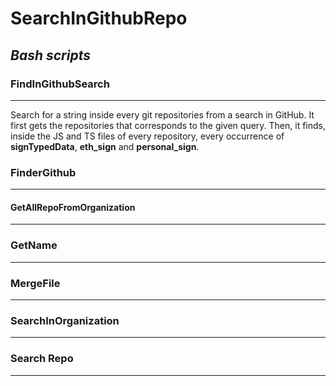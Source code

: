 # SearchInGithubRepo

## *Bash scripts*
### FindInGithubSearch
___

Search for a string inside every git repositories from a search in GitHub.
It first gets the repositories that corresponds to the given query.
Then, it finds, inside the JS and TS files of every repository, every occurrence of **signTypedData**, **eth_sign** and **personal_sign**.

### FinderGithub
___

#### GetAllRepoFromOrganization
___

### GetName
___

### MergeFile
___

### SearchInOrganization
___

### Search Repo
___